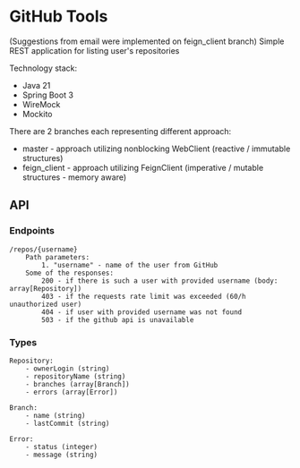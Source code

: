 # GitHub Tools
(Suggestions from email were implemented on feign_client branch)
Simple REST application for listing user's repositories 

Technology stack:
* Java 21
* Spring Boot 3
* WireMock
* Mockito

There are 2 branches each representing different approach:
* master - approach utilizing nonblocking WebClient (reactive / immutable structures)
* feign_client - approach utilizing FeignClient (imperative / mutable structures - memory aware)


## API
### Endpoints
    /repos/{username} 
        Path parameters: 
            1. "username" - name of the user from GitHub
        Some of the responses:
            200 - if there is such a user with provided username (body: array[Repository])
            403 - if the requests rate limit was exceeded (60/h unauthorized user)
            404 - if user with provided username was not found
            503 - if the github api is unavailable
            


### Types
    Repository:
        - ownerLogin (string)
        - repositoryName (string)
        - branches (array[Branch])
        - errors (array[Error])

    Branch:
        - name (string)
        - lastCommit (string)

    Error:
        - status (integer)
        - message (string)
